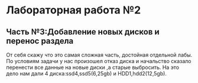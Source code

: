 # Лабораторная работа №2 
## Часть №3:Добавление новых дисков и перенос раздела

От себя скажу что это самая сложная часть, достойная отдельной лабы. По условиям задачи у нас произошел отказ диска и начальство сказало перенести все данные на новые диски ,а старые выбросить. На это дело нам дали 4 диска:ssd4,ssd5(6,25gb) и HDD1,hdd2(12,5gb).

